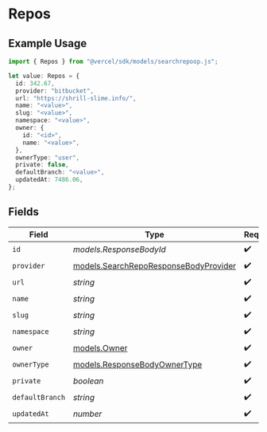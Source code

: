 # Repos

## Example Usage

```typescript
import { Repos } from "@vercel/sdk/models/searchrepoop.js";

let value: Repos = {
  id: 342.67,
  provider: "bitbucket",
  url: "https://shrill-slime.info/",
  name: "<value>",
  slug: "<value>",
  namespace: "<value>",
  owner: {
    id: "<id>",
    name: "<value>",
  },
  ownerType: "user",
  private: false,
  defaultBranch: "<value>",
  updatedAt: 7486.06,
};
```

## Fields

| Field                                                                                | Type                                                                                 | Required                                                                             | Description                                                                          |
| ------------------------------------------------------------------------------------ | ------------------------------------------------------------------------------------ | ------------------------------------------------------------------------------------ | ------------------------------------------------------------------------------------ |
| `id`                                                                                 | *models.ResponseBodyId*                                                              | :heavy_check_mark:                                                                   | N/A                                                                                  |
| `provider`                                                                           | [models.SearchRepoResponseBodyProvider](../models/searchreporesponsebodyprovider.md) | :heavy_check_mark:                                                                   | N/A                                                                                  |
| `url`                                                                                | *string*                                                                             | :heavy_check_mark:                                                                   | N/A                                                                                  |
| `name`                                                                               | *string*                                                                             | :heavy_check_mark:                                                                   | N/A                                                                                  |
| `slug`                                                                               | *string*                                                                             | :heavy_check_mark:                                                                   | N/A                                                                                  |
| `namespace`                                                                          | *string*                                                                             | :heavy_check_mark:                                                                   | N/A                                                                                  |
| `owner`                                                                              | [models.Owner](../models/owner.md)                                                   | :heavy_check_mark:                                                                   | N/A                                                                                  |
| `ownerType`                                                                          | [models.ResponseBodyOwnerType](../models/responsebodyownertype.md)                   | :heavy_check_mark:                                                                   | N/A                                                                                  |
| `private`                                                                            | *boolean*                                                                            | :heavy_check_mark:                                                                   | N/A                                                                                  |
| `defaultBranch`                                                                      | *string*                                                                             | :heavy_check_mark:                                                                   | N/A                                                                                  |
| `updatedAt`                                                                          | *number*                                                                             | :heavy_check_mark:                                                                   | N/A                                                                                  |